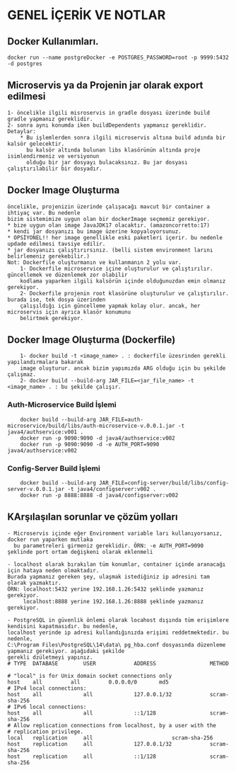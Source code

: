 # GENEL İÇERİK VE NOTLAR

## Docker Kullanımları.
    docker run --name postgreDocker -e POSTGRES_PASSWORD=root -p 9999:5432 -d postgres

## Microservis ya da Projenin jar olarak export edilmesi

    1- öncelikle ilgili misroservis in gradle dosyası üzerinde build gradle yapmanız gereklidir.
    2- sonra aynı konumda iken buildDependents yapmanız gereklidir.
    Detaylar:
        * Bu işlemlerden sonra ilgili microservis altına build adında bir kalsör gelecektir.
          bu kalsör altında bulunan libs klasörünün altında proje isimlendirmeniz ve versiyonun 
          olduğu bir jar dosyayı bulacaksınız. Bu jar dosyası çalıştırılabilir bir dosyadır.

## Docker Image Oluşturma

    öncelikle, projenizin üzerinde çalışacağı mavcut bir container a ihtiyaç var. Bu nedenle
    bizim sistemimize uygun olan bir dockerImage seçmemiz gerekiyor.
    * bize uygun olan image JavaJDK17 olacaktır. (amazoncorretto:17)
    * kendi jar dosyanızı bu image üzerine kopyaloyorsunuz.
    * OPSİYONEL!! her image genellikle eski paketleri içerir. bu nedenle updade edilmesi tavsiye edilir.
    * jar dosyanızı çalıştırırsınız. (belli sistem environment larını belirlemeniz gerekebilir.)
    Not: Dockerfile oluşturmanın ve kullanmanın 2 yolu var. 
        1- Dockerfile microservice içine oluşturulur ve çalıştırılır. güncellemek ve düzenlemek zor olabilir
        kodlama yaparken ilgili kalsörün içinde olduğunuzdan emin olmanız gerekiyor.
        2- Dockerfile projenin root klasörüne oluşturulur ve çalıştırılır. burada ise, tek dosya üzerinden
        çalışıldığı için güncelleme yapmak kolay olur. ancak, her microservis için ayrıca klasör konumunu
        belirtmek gerekiyor.

## Docker Image Oluşturma (Dockerfile)
    
        1- docker build -t <image_name> . : dockerfile üzesrinden gerekli yapılandırmalara bakarak 
        image oluşturur. ancak bizim yapımızda ARG olduğu için bu şekilde çalışmaz.
        2- docker build --build-arg JAR_FILE=<jar_file_name> -t <image_name> . : bu şekilde çalışır.

### Auth-Microservice Build İşlemi

        docker build --build-arg JAR_FILE=auth-microservice/build/libs/auth-microservice-v.0.0.1.jar -t java4/authservice:v001 .
        docker run -p 9090:9090 -d java4/authservice:v002
        docker run -p 9090:9090 -d -e AUTH_PORT=9090 java4/authservice:v002


### Config-Server Build İşlemi

        docker build --build-arg JAR_FILE=config-server/build/libs/config-server-v.0.0.1.jar -t java4/configserver:v002 .
        docker run -p 8888:8888 -d java4/configserver:v002

## KArşılaşılan sorunlar ve çözüm yolları

    - Microservis içinde eğer Environment variable ları kullanıyorsanız, docker run yaparken mutlaka
      bu parametreleri girmeniz gereklidir. ÖRN: -e AUTH_PORT=9090 şeklinde port ortam değişkeni olarak eklenmeli

    - localhost olarak bırakılan tüm konumlar, container içinde aranacağı için hataya neden olmaktadır. 
    Burada yapmanız gereken şey, ulaşmak istediğiniz ip adresini tam olarak yazmaktır.
    ÖRN: localhost:5432 yerine 192.168.1.26:5432 şeklinde yazmanız gerekiyor.
         localhost:8888 yerine 192.168.1.26:8888 şeklinde yazmanız gerekiyor.

    - PostgreSQL in güvenlik önlemi olarak locahost dışında tüm erişimlere kendisini kapatmasıdır. bu nedenle,
    localhost yerinde ip adresi kullandığınızda erişimi reddetmektedir. bu nedenle, 
    C:\Program Files\PostgreSQL\14\data\ pg_hba.conf dosyasında düzenleme yapmanız gerekiyor. aşağıdaki şekilde
    gerekli dzületmeyi yapınız.
    # TYPE  DATABASE        USER            ADDRESS                 METHOD

    # "local" is for Unix domain socket connections only
    host  	all  		all 		0.0.0.0/0 		md5
    # IPv4 local connections:
    host    all             all             127.0.0.1/32            scram-sha-256
    # IPv6 local connections:
    host    all             all             ::1/128                 scram-sha-256
    # Allow replication connections from localhost, by a user with the
    # replication privilege.
    local   replication     all             			scram-sha-256
    host    replication     all             127.0.0.1/32            scram-sha-256
    host    replication     all             ::1/128                 scram-sha-256
    


